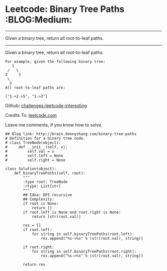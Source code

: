 # Leetcode: Binary Tree Paths     :BLOG:Medium:


---

Given a binary tree, return all root-to-leaf paths.  

---

Given a binary tree, return all root-to-leaf paths.  

    For example, given the following binary tree:
       1
     /   \
    2     3
     \
      5
    All root-to-leaf paths are:
    
    ["1->2->5", "1->3"]

Github: [challenges-leetcode-interesting](https://github.com/DennyZhang/challenges-leetcode-interesting/tree/master/binary-tree-paths)  

Credits To: [leetcode.com](https://leetcode.com/problems/binary-tree-paths/description/)  

Leave me comments, if you know how to solve.  

    ## Blog link: http://brain.dennyzhang.com/binary-tree-paths
    # Definition for a binary tree node.
    # class TreeNode(object):
    #     def __init__(self, x):
    #         self.val = x
    #         self.left = None
    #         self.right = None
    
    class Solution(object):
        def binaryTreePaths(self, root):
            """
            :type root: TreeNode
            :rtype: List[str]
            """
            ## Idea: DFS recursive
            ## Complexity:
            if root is None:
                return []
            if root.left is None and root.right is None:
                return [str(root.val)]
    
            res = []
            if root.left:
                for string in self.binaryTreePaths(root.left):
                    res.append("%s->%s" % (str(root.val), string))
    
            if root.right:
                for string in self.binaryTreePaths(root.right):
                    res.append("%s->%s" % (str(root.val), string))
    
            return res